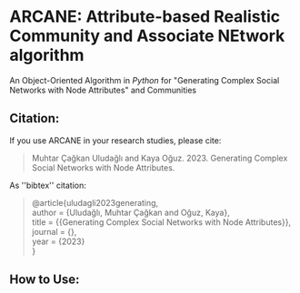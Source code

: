 # ARCANE: Attribute-based Realistic Community and Associate NEtwork algorithm

An Object-Oriented Algorithm in _Python_ for "Generating Complex Social Networks with Node Attributes" and Communities

## Citation:

If you use ARCANE in your research studies, please cite:

> Muhtar Çağkan Uludağlı and Kaya Oğuz. 2023. Generating Complex Social Networks with Node Attributes.

As ''bibtex'' citation:

> @article{uludagli2023generating,  
>   author = {Uludağlı, Muhtar Çağkan and Oğuz, Kaya},  
>   title = {{Generating Complex Social Networks with Node Attributes}},  
>   journal = {},  
>   year = {2023}  
> }


## How to Use:

